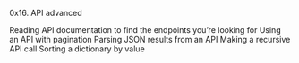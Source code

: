 0x16. API advanced 

Reading API documentation to find the endpoints you’re looking for
Using an API with pagination
Parsing JSON results from an API
Making a recursive API call
Sorting a dictionary by value
